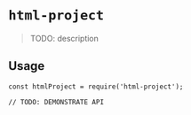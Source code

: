 # `html-project`

> TODO: description

## Usage

```
const htmlProject = require('html-project');

// TODO: DEMONSTRATE API
```
